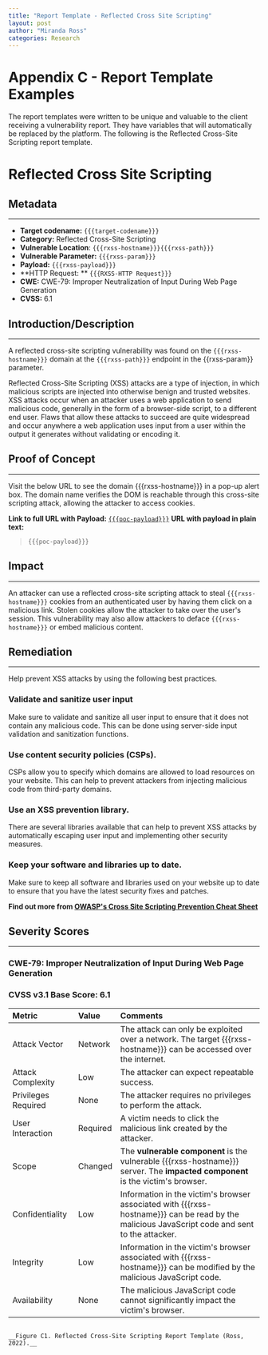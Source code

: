 ```yaml
---
title: "Report Template - Reflected Cross Site Scripting"
layout: post
author: "Miranda Ross"
categories: Research
---
```

# Appendix C - Report Template Examples
The report templates were written to be unique and valuable to the client receiving a vulnerability report. They have variables that will automatically be replaced by the platform. The following is the Reflected Cross-Site Scripting report template.


# Reflected Cross Site Scripting 
## Metadata
----------------------------------------------------------------
- **Target codename:** `{{{target-codename}}}`
- **Category:** Reflected Cross-Site Scripting
- **Vulnerable Location**: `{{{rxss-hostname}}}{{{rxss-path}}}`
- **Vulnerable Parameter:** `{{{rxss-param}}}`
- **Payload:** `{{{rxss-payload}}}`
- **HTTP Request: ** `{{{RXSS-HTTP Request}}}`
- **CWE:** CWE-79: Improper Neutralization of Input During Web Page Generation
- **CVSS:** 6.1

## Introduction/Description
----------------------------------------------------------------
A reflected cross-site scripting vulnerability was found on the `{{{rxss-hostname}}}` domain at the `{{{rxss-path}}}` endpoint in the {{rxss-param}} parameter.

Reflected Cross-Site Scripting (XSS) attacks are a type of injection, in which malicious scripts are injected into otherwise benign and trusted websites. XSS attacks occur when an attacker uses a web application to send malicious code, generally in the form of a browser-side script, to a different end user. Flaws that allow these attacks to succeed are quite widespread and occur anywhere a web application uses input from a user within the output it generates without validating or encoding it.

## Proof of Concept
----------------------------------------------------------------
Visit the below URL to see the domain {{{rxss-hostname}}} in a pop-up alert box. The domain name verifies the DOM is reachable through this cross-site scripting attack, allowing the attacker to access cookies.

**Link to full URL with Payload:** [`{{{poc-payload}}}`](`{{{poc-payload}}}`)
**URL with payload in plain text:**
> `{{{poc-payload}}}`

## Impact
----------------------------------------------------------------
An attacker can use a reflected cross-site scripting attack to steal `{{{rxss-hostname}}}` cookies from an authenticated user by having them click on a malicious link. Stolen cookies allow the attacker to take over the user's session. This vulnerability may also allow attackers to deface `{{{rxss-hostname}}}` or embed malicious content.

## Remediation
----------------------------------------------------------------
Help prevent XSS attacks by using the following best practices.

### Validate and sanitize user input
Make sure to validate and sanitize all user input to ensure that it does not contain any malicious code. This can be done using server-side input validation and sanitization functions.

### Use content security policies (CSPs).
CSPs allow you to specify which domains are allowed to load resources on your website. This can help to prevent attackers from injecting malicious code from third-party domains.

### Use an XSS prevention library.
There are several libraries available that can help to prevent XSS attacks by automatically escaping user input and implementing other security measures.

### Keep your software and libraries up to date.
Make sure to keep all software and libraries used on your website up to date to ensure that you have the latest security fixes and patches.

**Find out more from [OWASP's Cross Site Scripting Prevention Cheat Sheet](https://cheatsheetseries.owasp.org/cheatsheets/Cross_Site_Scripting_Prevention_Cheat_Sheet.html)**

## Severity Scores
----------------------------------------------------------------
### CWE-79: Improper Neutralization of Input During Web Page Generation 

### CVSS v3.1 Base Score: 6.1
| Metric              | Value    | Comments                                                     |
| :------------------ | :------- | :----------------------------------------------------------- |
| Attack Vector       | Network  | The attack can only be exploited over a network. The target {{{rxss-hostname}}} can be accessed over the internet. |
| Attack Complexity   | Low      | The attacker can expect repeatable success.                  |
| Privileges Required | None     | The attacker requires no privileges to perform the attack.   |
| User Interaction    | Required | A victim needs to click the malicious link created by the attacker. |
| Scope               | Changed  | The **vulnerable component** is the vulnerable {{{rxss-hostname}}} server. The **impacted component** is the victim's browser. |
| Confidentiality     | Low      | Information in the victim's browser associated with {{{rxss-hostname}}} can be read by the malicious JavaScript code and sent to the attacker. |
| Integrity           | Low      | Information in the victim's browser associated with {{{rxss-hostname}}} can be modified by the malicious JavaScript code. |
| Availability        | None     | The malicious JavaScript code cannot significantly impact the victim's browser. |

```

__Figure C1. Reflected Cross-Site Scripting Report Template (Ross, 2022).__